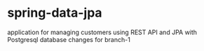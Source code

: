 # spring-data-jpa
application for managing customers using REST API and JPA with Postgresql database
changes for branch-1
